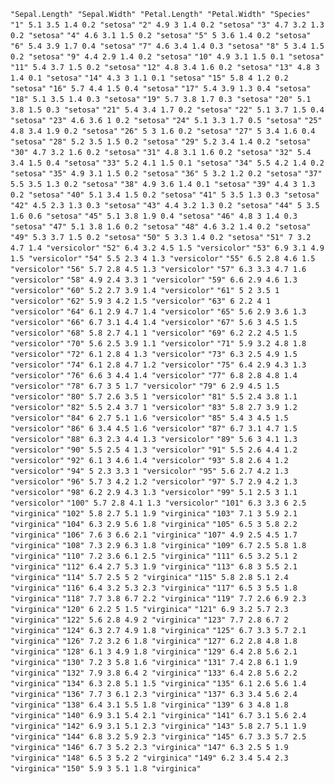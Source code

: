 `"Sepal.Length" "Sepal.Width" "Petal.Length" "Petal.Width" "Species"`
  `"1" 5.1 3.5 1.4 0.2 "setosa"`
  `"2" 4.9 3 1.4 0.2 "setosa"`
  `"3" 4.7 3.2 1.3 0.2 "setosa"`
  `"4" 4.6 3.1 1.5 0.2 "setosa"`
  `"5" 5 3.6 1.4 0.2 "setosa"`
  `"6" 5.4 3.9 1.7 0.4 "setosa"`
  `"7" 4.6 3.4 1.4 0.3 "setosa"`
  `"8" 5 3.4 1.5 0.2 "setosa"`
  `"9" 4.4 2.9 1.4 0.2 "setosa"`
  `"10" 4.9 3.1 1.5 0.1 "setosa"`
  `"11" 5.4 3.7 1.5 0.2 "setosa"`
  `"12" 4.8 3.4 1.6 0.2 "setosa"`
  `"13" 4.8 3 1.4 0.1 "setosa"`
  `"14" 4.3 3 1.1 0.1 "setosa"`
  `"15" 5.8 4 1.2 0.2 "setosa"`
  `"16" 5.7 4.4 1.5 0.4 "setosa"`
  `"17" 5.4 3.9 1.3 0.4 "setosa"`
  `"18" 5.1 3.5 1.4 0.3 "setosa"`
  `"19" 5.7 3.8 1.7 0.3 "setosa"`
  `"20" 5.1 3.8 1.5 0.3 "setosa"`
  `"21" 5.4 3.4 1.7 0.2 "setosa"`
  `"22" 5.1 3.7 1.5 0.4 "setosa"`
  `"23" 4.6 3.6 1 0.2 "setosa"`
  `"24" 5.1 3.3 1.7 0.5 "setosa"`
  `"25" 4.8 3.4 1.9 0.2 "setosa"`
  `"26" 5 3 1.6 0.2 "setosa"`
  `"27" 5 3.4 1.6 0.4 "setosa"`
  `"28" 5.2 3.5 1.5 0.2 "setosa"`
  `"29" 5.2 3.4 1.4 0.2 "setosa"`
  `"30" 4.7 3.2 1.6 0.2 "setosa"`
  `"31" 4.8 3.1 1.6 0.2 "setosa"`
  `"32" 5.4 3.4 1.5 0.4 "setosa"`
  `"33" 5.2 4.1 1.5 0.1 "setosa"`
  `"34" 5.5 4.2 1.4 0.2 "setosa"`
  `"35" 4.9 3.1 1.5 0.2 "setosa"`
  `"36" 5 3.2 1.2 0.2 "setosa"`
  `"37" 5.5 3.5 1.3 0.2 "setosa"`
  `"38" 4.9 3.6 1.4 0.1 "setosa"`
  `"39" 4.4 3 1.3 0.2 "setosa"`
  `"40" 5.1 3.4 1.5 0.2 "setosa"`
  `"41" 5 3.5 1.3 0.3 "setosa"`
  `"42" 4.5 2.3 1.3 0.3 "setosa"`
  `"43" 4.4 3.2 1.3 0.2 "setosa"`
  `"44" 5 3.5 1.6 0.6 "setosa"`
  `"45" 5.1 3.8 1.9 0.4 "setosa"`
  `"46" 4.8 3 1.4 0.3 "setosa"`
  `"47" 5.1 3.8 1.6 0.2 "setosa"`
  `"48" 4.6 3.2 1.4 0.2 "setosa"`
  `"49" 5.3 3.7 1.5 0.2 "setosa"`
  `"50" 5 3.3 1.4 0.2 "setosa"`
  `"51" 7 3.2 4.7 1.4 "versicolor"`
  `"52" 6.4 3.2 4.5 1.5 "versicolor"`
  `"53" 6.9 3.1 4.9 1.5 "versicolor"`
  `"54" 5.5 2.3 4 1.3 "versicolor"`
  `"55" 6.5 2.8 4.6 1.5 "versicolor"`
  `"56" 5.7 2.8 4.5 1.3 "versicolor"`
  `"57" 6.3 3.3 4.7 1.6 "versicolor"`
  `"58" 4.9 2.4 3.3 1 "versicolor"`
  `"59" 6.6 2.9 4.6 1.3 "versicolor"`
  `"60" 5.2 2.7 3.9 1.4 "versicolor"`
  `"61" 5 2 3.5 1 "versicolor"`
  `"62" 5.9 3 4.2 1.5 "versicolor"`
  `"63" 6 2.2 4 1 "versicolor"`
  `"64" 6.1 2.9 4.7 1.4 "versicolor"`
  `"65" 5.6 2.9 3.6 1.3 "versicolor"`
  `"66" 6.7 3.1 4.4 1.4 "versicolor"`
  `"67" 5.6 3 4.5 1.5 "versicolor"`
  `"68" 5.8 2.7 4.1 1 "versicolor"`
  `"69" 6.2 2.2 4.5 1.5 "versicolor"`
  `"70" 5.6 2.5 3.9 1.1 "versicolor"`
  `"71" 5.9 3.2 4.8 1.8 "versicolor"`
  `"72" 6.1 2.8 4 1.3 "versicolor"`
  `"73" 6.3 2.5 4.9 1.5 "versicolor"`
  `"74" 6.1 2.8 4.7 1.2 "versicolor"`
  `"75" 6.4 2.9 4.3 1.3 "versicolor"`
  `"76" 6.6 3 4.4 1.4 "versicolor"`
  `"77" 6.8 2.8 4.8 1.4 "versicolor"`
  `"78" 6.7 3 5 1.7 "versicolor"`
  `"79" 6 2.9 4.5 1.5 "versicolor"`
  `"80" 5.7 2.6 3.5 1 "versicolor"`
  `"81" 5.5 2.4 3.8 1.1 "versicolor"`
  `"82" 5.5 2.4 3.7 1 "versicolor"`
  `"83" 5.8 2.7 3.9 1.2 "versicolor"`
  `"84" 6 2.7 5.1 1.6 "versicolor"`
  `"85" 5.4 3 4.5 1.5 "versicolor"`
  `"86" 6 3.4 4.5 1.6 "versicolor"`
  `"87" 6.7 3.1 4.7 1.5 "versicolor"`
  `"88" 6.3 2.3 4.4 1.3 "versicolor"`
  `"89" 5.6 3 4.1 1.3 "versicolor"`
  `"90" 5.5 2.5 4 1.3 "versicolor"`
  `"91" 5.5 2.6 4.4 1.2 "versicolor"`
  `"92" 6.1 3 4.6 1.4 "versicolor"`
  `"93" 5.8 2.6 4 1.2 "versicolor"`
  `"94" 5 2.3 3.3 1 "versicolor"`
  `"95" 5.6 2.7 4.2 1.3 "versicolor"`
  `"96" 5.7 3 4.2 1.2 "versicolor"`
  `"97" 5.7 2.9 4.2 1.3 "versicolor"`
  `"98" 6.2 2.9 4.3 1.3 "versicolor"`
  `"99" 5.1 2.5 3 1.1 "versicolor"`
  `"100" 5.7 2.8 4.1 1.3 "versicolor"`
  `"101" 6.3 3.3 6 2.5 "virginica"`
  `"102" 5.8 2.7 5.1 1.9 "virginica"`
  `"103" 7.1 3 5.9 2.1 "virginica"`
  `"104" 6.3 2.9 5.6 1.8 "virginica"`
  `"105" 6.5 3 5.8 2.2 "virginica"`
  `"106" 7.6 3 6.6 2.1 "virginica"`
  `"107" 4.9 2.5 4.5 1.7 "virginica"`
  `"108" 7.3 2.9 6.3 1.8 "virginica"`
  `"109" 6.7 2.5 5.8 1.8 "virginica"`
  `"110" 7.2 3.6 6.1 2.5 "virginica"`
  `"111" 6.5 3.2 5.1 2 "virginica"`
  `"112" 6.4 2.7 5.3 1.9 "virginica"`
  `"113" 6.8 3 5.5 2.1 "virginica"`
  `"114" 5.7 2.5 5 2 "virginica"`
  `"115" 5.8 2.8 5.1 2.4 "virginica"`
  `"116" 6.4 3.2 5.3 2.3 "virginica"`
  `"117" 6.5 3 5.5 1.8 "virginica"`
  `"118" 7.7 3.8 6.7 2.2 "virginica"`
  `"119" 7.7 2.6 6.9 2.3 "virginica"`
  `"120" 6 2.2 5 1.5 "virginica"`
  `"121" 6.9 3.2 5.7 2.3 "virginica"`
  `"122" 5.6 2.8 4.9 2 "virginica"`
  `"123" 7.7 2.8 6.7 2 "virginica"`
  `"124" 6.3 2.7 4.9 1.8 "virginica"`
  `"125" 6.7 3.3 5.7 2.1 "virginica"`
  `"126" 7.2 3.2 6 1.8 "virginica"`
  `"127" 6.2 2.8 4.8 1.8 "virginica"`
  `"128" 6.1 3 4.9 1.8 "virginica"`
  `"129" 6.4 2.8 5.6 2.1 "virginica"`
  `"130" 7.2 3 5.8 1.6 "virginica"`
  `"131" 7.4 2.8 6.1 1.9 "virginica"`
  `"132" 7.9 3.8 6.4 2 "virginica"`
  `"133" 6.4 2.8 5.6 2.2 "virginica"`
  `"134" 6.3 2.8 5.1 1.5 "virginica"`
  `"135" 6.1 2.6 5.6 1.4 "virginica"`
  `"136" 7.7 3 6.1 2.3 "virginica"`
  `"137" 6.3 3.4 5.6 2.4 "virginica"`
  `"138" 6.4 3.1 5.5 1.8 "virginica"`
  `"139" 6 3 4.8 1.8 "virginica"`
  `"140" 6.9 3.1 5.4 2.1 "virginica"`
  `"141" 6.7 3.1 5.6 2.4 "virginica"`
  `"142" 6.9 3.1 5.1 2.3 "virginica"`
  `"143" 5.8 2.7 5.1 1.9 "virginica"`
  `"144" 6.8 3.2 5.9 2.3 "virginica"`
  `"145" 6.7 3.3 5.7 2.5 "virginica"`
  `"146" 6.7 3 5.2 2.3 "virginica"`
  `"147" 6.3 2.5 5 1.9 "virginica"`
  `"148" 6.5 3 5.2 2 "virginica"`
  `"149" 6.2 3.4 5.4 2.3 "virginica"`
  `"150" 5.9 3 5.1 1.8 "virginica"`
